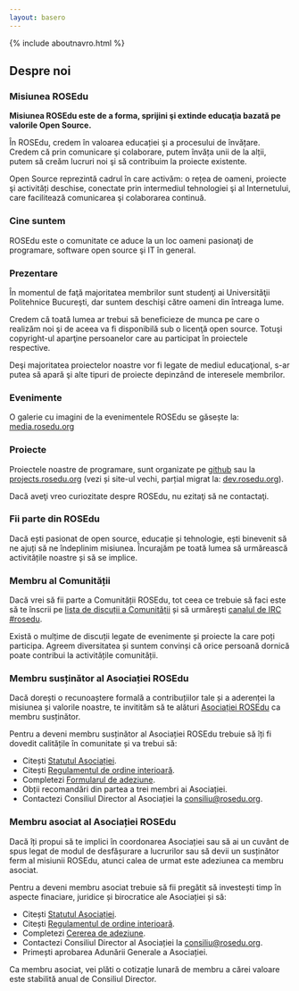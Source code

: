 ```yaml
---
layout: basero
---
```


{% include aboutnavro.html %}

## Despre noi

### Misiunea ROSEdu

**Misiunea ROSEdu este de a forma, sprijini şi extinde educaţia bazată pe valorile Open Source.**

În ROSEdu, credem în valoarea educației şi a procesului de învățare. Credem că prin comunicare şi colaborare, putem învăța unii de la alții, putem să creăm lucruri noi şi să contribuim la proiecte existente.

Open Source reprezintă cadrul în care activăm: o rețea de oameni, proiecte şi activități deschise, conectate prin intermediul tehnologiei şi al Internetului, care facilitează comunicarea şi colaborarea continuă.

### Cine suntem

ROSEdu este o comunitate ce aduce la un loc oameni pasionaţi de programare, software open source şi IT în general.

### Prezentare

În momentul de faţă majoritatea membrilor sunt studenţi ai Universităţii Politehnice Bucureşti, dar suntem deschişi către oameni din întreaga lume.

Credem că toată lumea ar trebui să beneficieze de munca pe care o realizăm noi şi de aceea va fi disponibilă sub o licenţă open source. Totuşi copyright-ul aparţine persoanelor care au participat în proiectele respective.

Deşi majoritatea proiectelor noastre vor fi legate de mediul educaţional, s-ar putea să apară şi alte tipuri de proiecte depinzând de interesele membrilor.

### Evenimente

O galerie cu imagini de la evenimentele ROSEdu se găsește la: [media.rosedu.org](http://media.rosedu.org)

### Proiecte

Proiectele noastre de programare, sunt organizate pe [github](https://github.com/rosedu) sau la [projects.rosedu.org](http://projects.rosedu.org) (vezi și site-ul vechi, parțial migrat la: [dev.rosedu.org](http://dev.rosedu.org)).

Dacă aveţi vreo curiozitate despre ROSEdu, nu ezitaţi să ne contactaţi.

### Fii parte din ROSEdu

Dacă ești pasionat de open source, educație și tehnologie, ești binevenit să ne ajuți să ne îndeplinim misiunea. Încurajăm pe toată lumea să urmărească activitățile noastre și să se implice.

### Membru al Comunității

Dacă vrei să fii parte a Comunității ROSEdu, tot ceea ce trebuie să faci este să te înscrii pe [lista de discuții a Comunității](http://lists.rosedu.org/listinfo/rosedu-general) și să urmărești [canalul de IRC #rosedu](http://webchat.freenode.net/?channels=rosedu).

Există o mulțime de discuții legate de evenimente și proiecte la care poți participa. Agreem diversitatea și suntem convinși că orice persoană dornică poate contribui la activitățile comunității.

### Membru susținător al Asociației ROSEdu

Dacă dorești o recunoaștere formală a contribuțiilor tale și a aderenței la misiunea și valorile noastre, te invitităm să te alături [Asociației ROSEdu](http://www.rosedu.org/asociatia/) ca membru susținător.

Pentru a deveni membru susținător al Asociației ROSEdu trebuie să îți fi dovedit calitățile în comunitate și va trebui să:  

* Citești [Statutul Asociației](https://docs.google.com/document/d/1dNK9OBY0ilfq68GscWe9auYFkmJy5_w1N1qdciTw5b0/pub).
* Citești [Regulamentul de ordine interioară](https://docs.google.com/document/d/1xeFUTF28Ncb2E1doH3bhH-Terl2Wn-ap-eI9EB0kR70/pub).
* Completezi [Formularul de adeziune](https://docs.google.com/uc?export=download&id=0By6_as_hLrdobFBMRHF4WXBneDg).
* Obții recomandări din partea a trei membri ai Asociației.
* Contactezi Consiliul Director al Asociației la [consiliu@rosedu.org](mailto:consiliu@rosedu.org?subject=%5BAdeziune%20membru%20sustinator%5D%20).

### Membru asociat al Asociației ROSEdu

Dacă îți propui să te implici în coordonarea Asociației sau să ai un cuvânt de spus legat de modul de desfășurare a lucrurilor sau să devii un susținător ferm al misiunii ROSEdu, atunci calea de urmat este adeziunea ca membru asociat.

Pentru a deveni membru asociat trebuie să fii pregătit să investești timp în aspecte finaciare, juridice și birocratice ale Asociației și să:  

* Citești [Statutul Asociației](https://docs.google.com/document/d/1dNK9OBY0ilfq68GscWe9auYFkmJy5_w1N1qdciTw5b0/pub).
* Citești [Regulamentul de ordine interioară](https://docs.google.com/document/d/1xeFUTF28Ncb2E1doH3bhH-Terl2Wn-ap-eI9EB0kR70/pub).
* Completezi [Cererea de adeziune](https://docs.google.com/uc?export=download&id=0By6_as_hLrdob0FwRFVpQmNnckE).
* Contactezi Consiliul Director al Asociației la [consiliu@rosedu.org](mailto:consiliu@rosedu.org?subject=%5BAdeziune%20membru%20asociat%5D%20).
* Primești aprobarea Adunării Generale a Asociației.

Ca membru asociat, vei plăti o cotizație lunară de membru a cărei valoare este stabilită anual de Consiliul Director.
